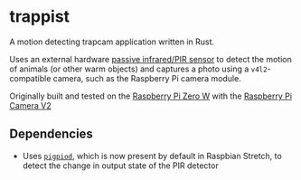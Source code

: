 # trappist
A motion detecting trapcam application written in Rust.

Uses an external hardware [passive infrared/PIR sensor](https://amzn.to/2IQGv8N) to detect the motion of animals 
(or other warm objects) and captures a photo using a `v4l2`-compatible camera, such as the Raspberry Pi camera module.

Originally built and tested on the [Raspberry Pi Zero W](https://amzn.to/2IQmaR1) with the [Raspberry Pi Camera V2](https://amzn.to/2pDIkhf)

## Dependencies

- Uses [`pigpiod`](http://abyz.me.uk/rpi/pigpio/pigpiod.html), which is now present by default in Raspbian Stretch, to detect the change in output state of the PIR detector
